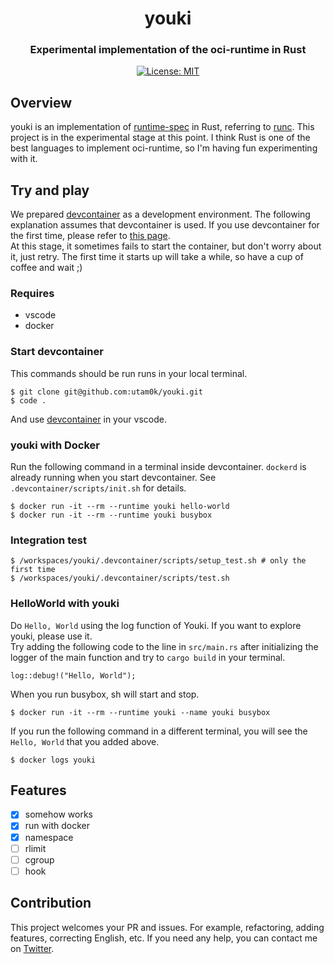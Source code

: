 <h1 align="center">youki</h1>
<h3 align="center">Experimental implementation of the oci-runtime in Rust</h3>

<p align="center">
<a href="LICENSE">
<img src="https://img.shields.io/badge/license-MIT-blue.svg" alt="License: MIT">
</a>
</p>

## Overview
youki is an implementation of [runtime-spec](https://github.com/opencontainers/runtime-spec) in Rust, referring to [runc](https://github.com/opencontainers/runc).
This project is in the experimental stage at this point.
I think Rust is one of the best languages to implement oci-runtime, so I'm having fun experimenting with it.

## Try and play
We prepared [devcontainer](https://code.visualstudio.com/docs/remote/containers) as a development environment.
The following explanation assumes that devcontainer is used.
If you use devcontainer for the first time, please refer to [this page](https://code.visualstudio.com/docs/remote/containers).  
At this stage, it sometimes fails to start the container, but don't worry about it, just retry.
The first time it starts up will take a while, so have a cup of coffee and wait ;)

### Requires
- vscode
- docker

### Start devcontainer
This commands should be run runs in your local terminal.
```
$ git clone git@github.com:utam0k/youki.git
$ code .
```
And use [devcontainer](https://code.visualstudio.com/docs/remote/containers) in your vscode.

### youki with Docker
Run the following command in a terminal inside devcontainer.
`dockerd` is already running when you start devcontainer.
See `.devcontainer/scripts/init.sh` for details.
```
$ docker run -it --rm --runtime youki hello-world
$ docker run -it --rm --runtime youki busybox
```

### Integration test
```
$ /workspaces/youki/.devcontainer/scripts/setup_test.sh # only the first time
$ /workspaces/youki/.devcontainer/scripts/test.sh
```

### HelloWorld with youki
Do `Hello, World` using the log function of Youki.
If you want to explore youki, please use it.  
Try adding the following code to the line in `src/main.rs` after initializing the logger of the main function and try to `cargo build` in your terminal.
```
log::debug!("Hello, World");
```

When you run busybox, sh will start and stop.
```
$ docker run -it --rm --runtime youki --name youki busybox
```

If you run the following command in a different terminal, you will see the `Hello, World` that you added above.
```
$ docker logs youki
```


## Features
- [x] somehow works
- [x] run with docker
- [x] namespace
- [ ] rlimit
- [ ] cgroup
- [ ] hook

## Contribution
This project welcomes your PR and issues.
For example, refactoring, adding features, correcting English, etc.
If you need any help, you can contact me on [Twitter](https://twitter.com/utam0k).